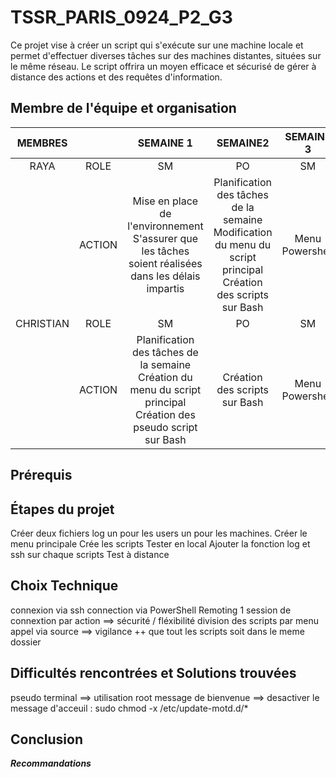 # TSSR_PARIS_0924_P2_G3
Ce projet vise à créer un script qui s'exécute sur une machine locale et permet d'effectuer diverses tâches sur des machines distantes, situées sur le même réseau. Le script offrira un moyen efficace et sécurisé de gérer à distance des actions et des requêtes d'information.

## Membre de l'équipe et organisation

|MEMBRES		| |SEMAINE 1 |SEMAINE2	|SEMAINE 3|	SEMAINE 4 |
|:----------:|:-----------:|:-----------:|:---------------:|:------------------:|:------------------:|
|RAYA	| ROLE	|SM |	PO	| SM |	PO |
|	| ACTION	| Mise en place de l'environnement <br> S'assurer que les tâches soient réalisées dans les délais impartis |	Planification des tâches de la semaine <br> Modification du menu du script principal <br> Création des scripts sur Bash	| Menu Powershell |	Revision des codes et rédaction technique | 
|CHRISTIAN	| ROLE	|SM |	PO	| SM |	PO |
|	| ACTION	| Planification des tâches de la semaine <br> Création du menu du script principal <br> Création des pseudo script sur Bash |	Création des scripts sur Bash	| Menu Powershell  |	Revision des codes et rédaction technique |

## Prérequis

## Étapes du projet

Créer deux fichiers log un pour les users un pour les machines. 
Créer le menu principale 
Crée les scripts
Tester en local 
Ajouter la fonction log et ssh sur chaque scripts 
Test à distance

## Choix Technique

connexion via ssh 
connection via PowerShell Remoting
1 session de connextion par action ==> sécurité / fléxibilité
division des scripts par menu
appel via source ==> vigilance ++ que tout les scripts soit dans le meme dossier



## Difficultés rencontrées et Solutions trouvées

pseudo terminal ==> utilisation root
message de bienvenue ==> desactiver le message d'acceuil : sudo chmod -x /etc/update-motd.d/*

## Conclusion

_**Recommandations**_

